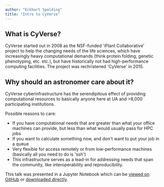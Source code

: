 ```yaml
---
author: "Eckhart Spalding"
title: "Intro to CyVerse"
---
```


## What is CyVerse?

CyVerse started out in 2008 as the NSF-funded 'iPlant Collaborative' project to help the changing needs of the life sciences, which have increasingly heavy computational demands (think protein folding, genetic phenotyping, etc. etc.), but have historically not had high-performance computing facilities. The project was rechristened 'CyVerse' in 2015.

## Why should an astronomer care about it?

CyVerse cyberinfrastructure has the serendipitous effect of providing computational resources to basically anyone here at UA and >8,000 participating institutions.

Possible reasons to care:

  - If you have computational needs that are greater than what your office machines can provide, but less than what would usually pass for HPC jobs
  - If you want to calculate something now, and don't want to put your job in a queue
  - Very flexible for access remotely or from low-performance machines (basically all you need to do is 'ssh')
  - This infrastructure serves as a lead-in for addressing needs that span the community, like interoperability and reproducibility.


This talk was presented in a Jupyter Notebook which can be [viewed on GitHub](https://github.com/ua-astro-grads/ua-astro-grads.github.io/blob/master/downloads/2017-18/spalding_intro_to_cyverse.ipynb) or [downloaded directly](/downloads/2017-18/spalding_intro_to_cyverse.ipynb).
